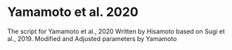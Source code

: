 # Yamamoto et al. 2020

The script for Yamamoto et al., 2020
Written by Hisamoto based on Sugi et al., 2019.
Modified and Adjusted parameters by Yamamoto
